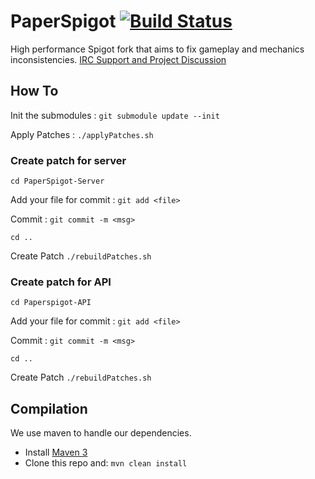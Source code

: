 PaperSpigot [![Build Status](http://ci.destroystokyo.com/buildStatus/icon?job=PaperSpigot)](http://ci.destroystokyo.com/job/PaperSpigot/)
===========

High performance Spigot fork that aims to fix gameplay and mechanics inconsistencies.
[IRC Support and Project Discussion](http://irc.spi.gt/iris/?channels=PaperSpigot)


How To
-----------

Init the submodules : `git submodule update --init`

Apply Patches : `./applyPatches.sh`

### Create patch for server ###

`cd PaperSpigot-Server`

Add your file for commit : `git add <file>`

Commit : `git commit -m <msg>`

`cd ..`

Create Patch `./rebuildPatches.sh`

### Create patch for API ###

`cd Paperspigot-API`

Add your file for commit : `git add <file>`

Commit : `git commit -m <msg>`

`cd ..`

Create Patch `./rebuildPatches.sh`




Compilation
-----------

We use maven to handle our dependencies.

* Install [Maven 3](http://maven.apache.org/download.html)
* Clone this repo and: `mvn clean install`
